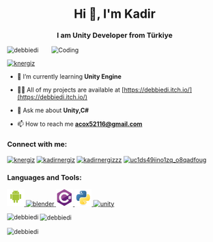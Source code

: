 
<h1 align="center">Hi 👋, I'm Kadir</h1>
<h3 align="center">I am Unity Developer from Türkiye</h3>
<img align="right" alt="Coding" width="400" src="https://www.lambdatest.com/resources/images/news24.gif">

<p align="left"> <img src="https://komarev.com/ghpvc/?username=debbiedi&label=Profile%20views&color=0e75b6&style=flat" alt="debbiedi" /> </p>

<p align="left"> <a href="https://twitter.com/knergiz" target="blank"><img src="https://img.shields.io/twitter/follow/knergiz?logo=twitter&style=for-the-badge" alt="knergiz" /></a> </p>

- 🌱 I’m currently learning **Unity Engine**

- 👨‍💻 All of my projects are available at [https://debbiedi.itch.io/](https://debbiedi.itch.io/)

- 💬 Ask me about **Unity,C#**

- 📫 How to reach me **acox52116@gmail.com**

<h3 align="left">Connect with me:</h3>
<p align="left">
<a href="https://twitter.com/knergiz" target="blank"><img align="center" src="https://raw.githubusercontent.com/rahuldkjain/github-profile-readme-generator/master/src/images/icons/Social/twitter.svg" alt="knergiz" height="30" width="40" /></a>
<a href="https://linkedin.com/in/kadirnergiz" target="blank"><img align="center" src="https://raw.githubusercontent.com/rahuldkjain/github-profile-readme-generator/master/src/images/icons/Social/linked-in-alt.svg" alt="kadirnergiz" height="30" width="40" /></a>
<a href="https://instagram.com/kadirnergizzz" target="blank"><img align="center" src="https://raw.githubusercontent.com/rahuldkjain/github-profile-readme-generator/master/src/images/icons/Social/instagram.svg" alt="kadirnergizzz" height="30" width="40" /></a>
<a href="https://www.youtube.com/channel/UC1dS49iiNO1ZQ_O8qAdFOUg" target="blank"><img align="center" src="https://raw.githubusercontent.com/rahuldkjain/github-profile-readme-generator/master/src/images/icons/Social/youtube.svg" alt="uc1ds49iino1zq_o8qadfoug" height="30" width="40" /></a>
</p>

<h3 align="left">Languages and Tools:</h3>
<p align="left"> <a href="https://developer.android.com" target="_blank" rel="noreferrer"> <img src="https://raw.githubusercontent.com/devicons/devicon/master/icons/android/android-original-wordmark.svg" alt="android" width="40" height="40"/> </a> <a href="https://www.blender.org/" target="_blank" rel="noreferrer"> <img src="https://download.blender.org/branding/community/blender_community_badge_white.svg" alt="blender" width="40" height="40"/> </a> <a href="https://www.w3schools.com/cs/" target="_blank" rel="noreferrer"> <img src="https://raw.githubusercontent.com/devicons/devicon/master/icons/csharp/csharp-original.svg" alt="csharp" width="40" height="40"/> </a> <a href="https://www.python.org" target="_blank" rel="noreferrer"> <img src="https://raw.githubusercontent.com/devicons/devicon/master/icons/python/python-original.svg" alt="python" width="40" height="40"/> </a> <a href="https://unity.com/" target="_blank" rel="noreferrer"> <img src="https://www.vectorlogo.zone/logos/unity3d/unity3d-icon.svg" alt="unity" width="40" height="40"/> </a> </p>

<p><img align="left" src="https://github-readme-stats.vercel.app/api/top-langs?username=debbiedi&show_icons=true&locale=en&layout=compact" alt="debbiedi" /></p>

<p>&nbsp;<img align="center" src="https://github-readme-stats.vercel.app/api?username=debbiedi&show_icons=true&locale=en" alt="debbiedi" /></p>

<p><img align="center" src="https://github-readme-streak-stats.herokuapp.com/?user=debbiedi&" alt="debbiedi" /></p>

